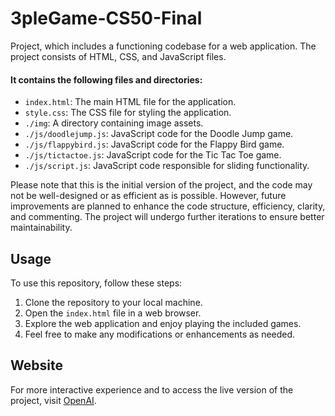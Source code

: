 # 3pleGame-CS50-Final

Project, which includes a functioning codebase for a web application. The project consists of HTML, CSS, and JavaScript files. 

#### It contains the following files and directories:
- `index.html`: The main HTML file for the application.
- `style.css`: The CSS file for styling the application.
- `./img`: A directory containing image assets.
- `./js/doodlejump.js`: JavaScript code for the Doodle Jump game.
- `./js/flappybird.js`: JavaScript code for the Flappy Bird game.
- `./js/tictactoe.js`: JavaScript code for the Tic Tac Toe game.
- `./js/script.js`: JavaScript code responsible for sliding functionality.

Please note that this is the initial version of the project, and the code may not be well-designed or as efficient as is possible. However, future improvements are planned 
to enhance the code structure, efficiency, clarity, and commenting. The project will undergo further iterations to ensure better maintainability.

## Usage

To use this repository, follow these steps:

1. Clone the repository to your local machine.
2. Open the `index.html` file in a web browser.
3. Explore the web application and enjoy playing the included games.
4. Feel free to make any modifications or enhancements as needed.

## Website

For more interactive experience and to access the live version of the project, visit [OpenAI](https://openai.com).
